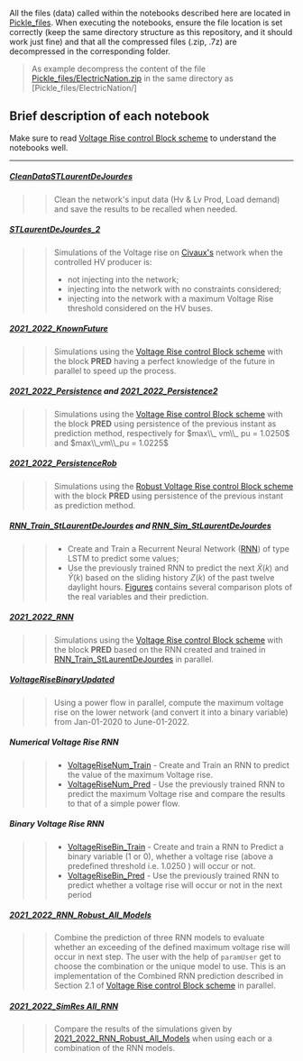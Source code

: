 All the files (data) called within the notebooks described here are located in [Pickle_files](../Pickle_files). When executing the notebooks, ensure the file location is set correctly (keep the same directory structure as this repository, and it should work just fine) and that all the compressed files (.zip, .7z) are decompressed in the corresponding folder. 
> As example decompress the content of the file [Pickle_files/ElectricNation.zip](../Pickle_files/ElectricNation.zip)  in the same directory as  [Pickle_files/ElectricNation/]




## Brief description of each  notebook

Make sure to read [Voltage Rise control Block scheme](../Docs/VRiseControlBlockScheme.pdf) to understand the notebooks well. 
***


##### [CleanDataSTLaurentDeJourdes](CleanDataSTLaurentDeJourdes.ipynb) 
> > Clean the network's input data (Hv & Lv Prod, Load demand) and save the results to be recalled when needed.

##### [STLaurentDeJourdes_2](STLaurentDeJourdes_2.ipynb)
> > Simulations of the Voltage rise on [Civaux's](../Pickle_files/CIVAUX.p) network when the controlled HV producer is: 
> > - not injecting into the network;
> > - injecting into the network with no constraints considered; 
> > - injecting into the network with a maximum Voltage Rise threshold considered on the HV buses.


##### [2021_2022_KnownFuture](2021_2022_KnownFuture.ipynb)
> > Simulations using the [Voltage Rise control Block scheme](../Docs/VRiseControlBlockScheme.pdf) with the block **PRED** having a perfect knowledge of the future in parallel to speed up the process.


##### [2021_2022_Persistence](2021_2022_Persistence.ipynb) and [2021_2022_Persistence2](2021_2022_Persistence2.ipynb)
> > Simulations using the [Voltage Rise control Block scheme](../Docs/VRiseControlBlockScheme.pdf) with the block **PRED** using persistence of the previous instant as prediction method, respectively for $max\\_ vm\\_ pu = 1.0250$ and $max\\_vm\\_pu = 1.0225$ 


##### [2021_2022_PersistenceRob](2021_2022_PersistenceRob.ipynb)
> > Simulations using the [Robust Voltage Rise control Block scheme](../Docs/VRiseControlBlockScheme.pdf) with the block **PRED** using persistence of the previous instant as prediction method.

##### [RNN_Train_StLaurentDeJourdes](RNN_Train_StLaurentDeJourdes.ipynb) and [RNN_Sim_StLaurentDeJourdes](RNN_Sim_StLaurentDeJourdes.ipynb)
> > - Create and Train a Recurrent Neural Network ([RNN](https://en.wikipedia.org/wiki/Recurrent_neural_network)) of type LSTM to predict some values; 
> > - Use the previously trained RNN to predict the next $\tilde{X}(k)$ and $\tilde{Y}(k)$ based on the sliding history $Z(k)$ of the past twelve daylight hours. [Figures](../Figures) contains several comparison plots of the real variables and their prediction.

##### [2021_2022_RNN](2021_2022_RNN.ipynb) 
> > Simulations using the [Voltage Rise control Block scheme](../Docs/VRiseControlBlockScheme.pdf) with the block **PRED** based on the RNN created and trained in [RNN_Train_StLaurentDeJourdes](RNN_Train_StLaurentDeJourdes.ipynb) in parallel.

##### [VoltageRiseBinaryUpdated](VoltageRiseBinaryUpdated.ipynb)
> >  Using a power flow in parallel, compute the maximum voltage rise on the lower network (and convert it into a binary variable) from Jan-01-2020 to  June-01-2022.

##### Numerical Voltage Rise RNN  
> > - [VoltageRiseNum_Train](VoltageRiseNum_Train.ipynb) - Create and Train an RNN to predict the value of the maximum Voltage rise. 
> > - [VoltageRiseNum_Pred](VoltageRiseNum_Pred.ipynb) - Use the previously trained RNN to predict the maximum Voltage rise and compare the results to that of a simple power flow. 

##### Binary Voltage Rise RNN
> > - [VoltageRiseBin_Train](VoltageRiseBin_Train.ipynb) - Create and train a RNN to Predict a binary variable (1 or 0), whether a voltage rise (above a predefined threshold i.e. 1.0250 ) will occur or not.
> > - [VoltageRiseBin_Pred](VoltageRiseBin_Pred.ipynb) - Use the previously trained RNN to predict whether a voltage rise will occur or not in the next period

##### [2021_2022_RNN_Robust_All_Models](2021_2022_RNN_Robust_All_Models.ipynb)
> >  Combine the prediction of three RNN models to evaluate whether an exceeding of the defined maximum voltage rise will occur in next step. The user with the help of  ``paramUser``  get to choose the combination or the unique model to use. This is an implementation of the Combined RNN prediction described in Section 2.1 of [Voltage Rise control Block scheme](../Docs/VRiseControlBlockScheme.pdf) in parallel.

##### [2021_2022_SimRes All_RNN](2021_2022_SimRes\_All_RNN.ipynb)
> >  Compare the results of the simulations given by [2021_2022_RNN_Robust_All_Models](2021_2022_RNN_Robust_All_Models.ipynb) when using each or a combination of the RNN models.
